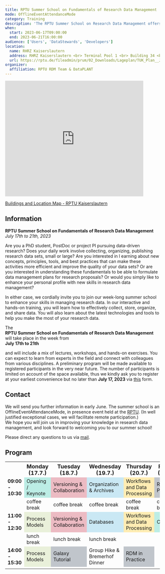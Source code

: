 ```yaml
---
title: RPTU Summer School on Fundamentals of Research Data Management
mode: OfflineEventAttendanceMode
category: Training
description: 'The RPTU Summer School on Research Data Management offers hands-on training for PhD students, PostDocs, and PIs involved in data-driven research.'
when:
  start: 2023-06-17T09:00:00
  end: 2023-06-21T16:00:00
audience: ['Users', 'DataStewards', 'Developers']
location: 
  name: RHRZ Kaiserslautern
  address: RHRZ Kaiserslautern <br> Terminal Pool 1 <br> Building 34 <br> Room 253
  url: https://rptu.de/fileadmin/prum/02_Downloads/Lageplan/TUK_Plan__Juli_2021.pdf
organizer:
  affiliation: RPTU RDM Team & DataPLANT
---
```


<iframe src="https://www.google.com/maps/embed?pb=!1m18!1m12!1m3!1d567.3307899857176!2d7.752016250344725!3d49.42477696798137!2m3!1f0!2f0!3f0!3m2!1i1024!2i768!4f13.1!3m3!1m2!1s0x47966de17deb1201%3A0xedcc82fb8a63a1a1!2sRHRZ%20Kaiserslautern!5e1!3m2!1sde!2sde!4v1687255257840!5m2!1sde!2sde" width="450" height="375" style="border:0;" allowfullscreen="" loading="lazy" referrerpolicy="no-referrer-when-downgrade"></iframe>

<a href="https://rptu.de/fileadmin/prum/02_Downloads/Lageplan/TUK_Plan__Juli_2021.pdf">Buildings and Location Map - RPTU Kaiserslautern</a>

## Information

**RPTU Summer School on Fundamentals of Research Data Management**  
*July 17th to 21th, 2023*

Are you a PhD student, PostDoc or project PI pursuing data-driven research? Does your daily work involve collecting, organizing, publishing research data sets, small or large? Are you interested in l earning about new concepts, principles, tools, and best practices that can make these activities more efficient and improve the quality of your data sets? Or are you interested in understanding these fundamentals to be able to formulate data management plans for research proposals? Or would you simply like to enhance your personal profile with new skills in research data management?

In either case, we cordially invite you to join our week-long summer school to enhance your skills in managing research data. In our interactive and hands-on training, you will learn how to effectively collect, store, organize, and share data. You will also learn about the latest technologies and tools to help you make the most of your research data.

The  
**RPTU Summer School on Fundamentals of Research Data Management**  
will take place in the week from  
**July 17th to 21th**  

and will include a mix of lectures, workshops, and hands-on exercises. You can expect to learn from experts in the field and connect with colleagues from various disciplines. A preliminary program will be made available to registered participants in the very near future. The number of participants is limited on account of the space available, thus we kindly ask you to register at your earliest convenience but no later than **July 17, 2023** via [this](https://forms.office.com/e/SpERRjQGSv) form.

## Contact

We will send you further information in early June.
The summer school is an OfflineEventAttendanceMode, in presence event held at the [RPTU](https://rptu.de/). (In well justified exceptional cases, we will facilitate remote participation.)  
We hope you will join us in improving your knowledge in research data management, and look forward to welcoming you to our summer school!

Please direct any questions to us via 
<a href="javascript:location='mailto:\u0069\u006e\u0066\u006f\u0040\u006e\u0066\u0064\u0069\u0034\u0070\u006c\u0061\u006e\u0074\u0073\u002e\u006f\u0072\u0067';void 0">mail</a>.

## Program

<table>
<tr>
    <th><b><font size="4"></font></b></th>
    <th><b><font size="4">Monday (17.7.)</font></b></th>
    <th><b><font size="4">Tuesday (18.7.)</font></b></th>
    <th><b><font size="4">Wednesday (19.7.)</font></b></th>
    <th><b><font size="4">Thursday (20.7.)</font></b></th>
    <th><b><font size="4">Friday (21.7.)</font></b></th>
</tr>
<tr>
    <td><b>09:00 - 10:30</b></td>
    <td bgcolor="#bcede5">Opening / Keynote</td>
    <td bgcolor="#ECBBC3">Versioning & Collaboration</td>
    <td bgcolor="#cae8f4">Organization & Archives</td>
    <td bgcolor="#ffecb3">Workflows and Data Processing</td>
    <td bgcolor="#c0c5cb">RDM Planning</td>
</tr>
<tr>
    <td></td>
    <td>coffee break</td>
    <td>coffee break</td>
    <td>coffee break</td>
    <td>coffee break</td>
    <td>coffee break</td>
</tr>
<tr>
    <td><b>11:00 - 12:30</b></td>
    <td bgcolor="#e9f0da">Process Models</td>
    <td bgcolor="#ECBBC3">Versioning & Collaboration</td>
    <td bgcolor="#cae8f4">Databases</td>
    <td bgcolor="#ffecb3">Workflows and Data Processing</td>
    <td bgcolor="#bcede5">Closing</td>
</tr>
<tr>
    <td></td>
    <td>lunch break</td>
    <td>lunch break</td>
    <td>lunch break</td>
    <td></td>
    <td></td>
</tr>
<tr>
    <td><b>14:00 - 15:30</b></td>
    <td bgcolor="#e9f0da">Process Models</td>
    <td bgcolor="#c0c5cb">Galaxy Tutorial</td>
    <td>Group Hike &<br>Bremerhof Dinner</td>
    <td bgcolor="#c0c5cb">RDM in Practice</td>
    <td></td>
</tr>
<tr>
    <td></td>
    <td></td>
    <td></td>
    <td></td>
    <td></td>
    <td></td>
</tr>
</table>
</details>
<br>
